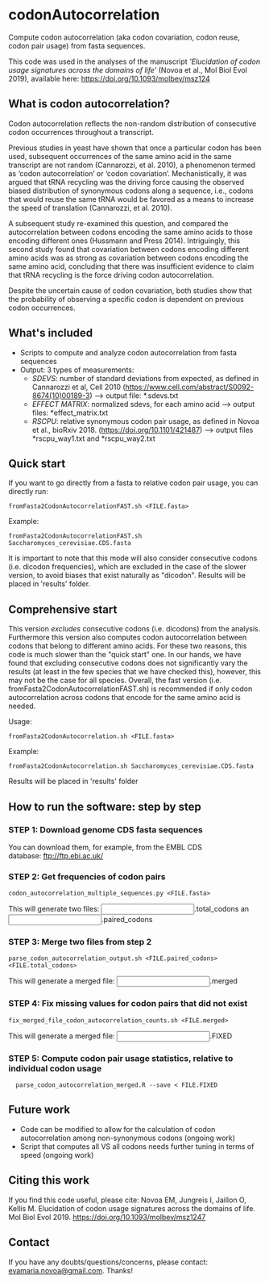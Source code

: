 # codonAutocorrelation
Compute codon autocorrelation (aka codon covariation, codon reuse, codon pair usage) from fasta sequences.

This code was used in the analyses of the manuscript *'Elucidation of codon usage signatures across the domains of life'* (Novoa et al., Mol Biol Evol 2019), available here: https://doi.org/10.1093/molbev/msz124

## What is codon autocorrelation? 
Codon autocorrelation reflects the non-random distribution of consecutive codon occurrences throughout a transcript.

Previous studies in yeast have shown that once a particular codon has been used, subsequent occurrences of the same amino acid in the same transcript are not random (Cannarozzi, et al. 2010), a phenomenon termed as ‘codon autocorrelation’ or ‘codon covariation’. Mechanistically, it was argued that tRNA recycling was the driving force causing the observed biased distribution of synonymous codons along a sequence, i.e., codons that would reuse the same tRNA would be favored as a means to increase the speed of translation (Cannarozzi, et al. 2010). 

A subsequent study re-examined this question, and compared the autocorrelation between codons encoding the same amino acids to those encoding different ones (Hussmann and Press 2014). Intriguingly, this second study found that covariation between codons encoding different amino acids was as strong as covariation between codons encoding the same amino acid, concluding that there was insufficient evidence to claim that tRNA recycling is the force driving codon autocorrelation. 

Despite the uncertain cause of codon covariation, both studies show that the probability of observing a specific codon is dependent on previous codon occurrences.

## What's included
- Scripts to compute and analyze codon autocorrelation from fasta sequences 
- Output: 3 types of measurements: 
  * *SDEVS*: number of standard deviations from expected, as defined in Cannarozzi et al, Cell 2010 (https://www.cell.com/abstract/S0092-8674(10)00189-3) 
  --> output file: *.sdevs.txt
  * *EFFECT MATRIX*: normalized sdevs, for each amino acid 
  --> output files: *effect_matrix.txt  
  * *RSCPU*: relative synonymous codon pair usage, as defined in Novoa et al., bioRxiv 2018. (https://doi.org/10.1101/421487) 
   --> output files *rscpu_way1.txt and *rscpu_way2.txt

## Quick start
If you want to go directly from a fasta to relative codon pair usage, you can directly run:
```
fromFasta2CodonAutocorrelationFAST.sh <FILE.fasta>
```
Example: 
```
fromFasta2CodonAutocorrelationFAST.sh Saccharomyces_cerevisiae.CDS.fasta
```
It is important to note that this mode will also consider consecutive codons (i.e. dicodon frequencies), which are excluded in the case of the slower version, to avoid biases that exist naturally as "dicodon".  Results will be placed in 'results' folder.

## Comprehensive start
This version *excludes* consecutive codons (i.e. dicodons) from the analysis. Furthermore this version also computes codon autocorrelation between codons that belong to different amino acids. For these two reasons, this code is much slower than the "quick start" one. In our hands, we have found that excluding consecutive codons does not significantly vary the results (at least in the few species that we have checked this), however, this may not be the case for all species. 
Overall, the fast version (i.e. fromFasta2CodonAutocorrelationFAST.sh) is recommended if only codon autocorrelation across codons that encode for the same amino acid is needed.

Usage: 
```
fromFasta2CodonAutocorrelation.sh <FILE.fasta>
```
Example: 
```
fromFasta2CodonAutocorrelation.sh Saccharomyces_cerevisiae.CDS.fasta
```
Results will be placed in 'results' folder

## How to run the software: step by step

### STEP 1: Download genome CDS fasta sequences
You can download them, for example, from the EMBL CDS database: ftp://ftp.ebi.ac.uk/

### STEP 2: Get frequencies of codon pairs 

```
codon_autocorrelation_multiple_sequences.py <FILE.fasta> 
```
This will generate two files: <INPUT>.total_codons an <INPUT>.paired_codons

### STEP 3: Merge two files from step 2
```
parse_codon_autocorrelation_output.sh <FILE.paired_codons> <FILE.total_codons>

```
This will generate a merged file: <INPUT>.merged

### STEP 4: Fix missing values for codon pairs that did not exist
```
fix_merged_file_codon_autocorrelation_counts.sh <FILE.merged>
```
This will generate a merged file: <INPUT>.FIXED

### STEP 5: Compute codon pair usage statistics, relative to individual codon usage
```
  parse_codon_autocorrelation_merged.R --save < FILE.FIXED
```

## Future work
- Code can be modified to allow for the calculation of codon autocorrelation among non-synonymous codons (ongoing work)
- Script that computes all VS all codons needs further tuning in terms of speed (ongoing work)

## Citing this work

If you find this code useful, please cite: Novoa EM, Jungreis I, Jaillon O, Kellis M. Elucidation of codon usage signatures across the domains of life. Mol Biol Evol 2019. https://doi.org/10.1093/molbev/msz1247

## Contact

If you have any doubts/questions/concerns, please contact: evamaria.novoa@gmail.com. Thanks!


